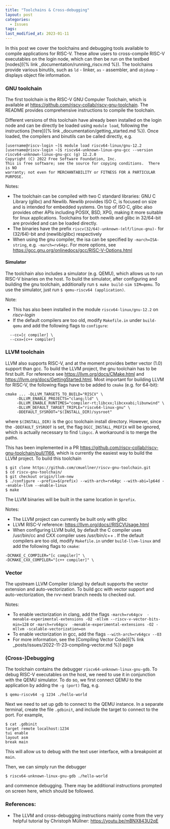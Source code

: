 ```yaml
---
title: "Toolchains & Cross-debugging"
layout: post
categories:
  - Issues
tags:
last_modified_at: 2023-01-11
---
```


In this post we cover the toolchains and debugging tools available to compile applications for RISC-V. These allow users to cross-compile RISC-V executables on the login node, which can then be run on the testbed [nodes]({% link _documentation/running_riscv.md %}). The toolchains provide various binutils, such as `ld` - linker, `as` - assembler, and `objdump` - displays object file information. 

### GNU toolchain

The first toolchain is the RISC-V GNU Compuler Toolchain, which is available at <https://github.com/riscv-collab/riscv-gnu-toolchain>. The README provides comprehensive instructions to compile the toolchain. 

Different versions of this toolchain have already been installed on the login node and can be directly be loaded using `module load`, following the instructions [here]({% link _documentation/getting_started.md %}). Once loaded, the compilers and binutils can be called directly, e.g.

```
[username@riscv-login ~]$ module load riscv64-linux/gnu-12.2
[username@riscv-login ~]$ riscv64-unknown-linux-gnu-gcc --version
riscv64-unknown-linux-gnu-gcc (g) 12.2.0
Copyright (C) 2022 Free Software Foundation, Inc.
This is free software; see the source for copying conditions.  There is NO
warranty; not even for MERCHANTABILITY or FITNESS FOR A PARTICULAR PURPOSE.
```

Notes:
- The toolchain can be compiled with two C standard libraries: GNU C Library (glibc) and Newlib. Newlib provides ISO C, is focused on size and is intended for embedded systems. On top of ISO C, glibc also provides other APIs including POSIX, BSD, XPG, making it more suitable for linux applications. Toolchains for both newlib and glibc in 32/64-bit are provided and can be loaded directly.
- The binaries have the prefix `riscv(32/64)-unknown-(elf/linux-gnu)-` for (32/64)-bit and (newlib/glibc) respectively
- When using the gnu compiler, the isa can be specified by `-march=ISA-string`, e.g. `-march=rv64gc`. For more options, see <https://gcc.gnu.org/onlinedocs/gcc/RISC-V-Options.html>

#### Simulator

The toolchain also includes a simulator (e.g. QEMU), which allows us to run RISC-V binaries on the host. To build the simulator, after configuring and building the gnu toolchain, additionally run `$ make build-sim SIM=qemu`. To use the simulator, just run `$ qemu-riscv64 (application)`.

Note:

- This has also been installed in the module `riscv64-linux/gnu-12.2` on _riscv-login_
- If the default compilers are too old, modify `Makefile.in` under `build-qemu` and add the following flags to `configure`:
```
  --cc=[c compiler] \
  --cxx=[c++ compiler]
```

### LLVM toolchain

LLVM also supports RISC-V, and at the moment provides better vector (1.0) support than gcc. To build the LLVM project, the gnu toolchain has to be first built. For reference see <https://llvm.org/docs/CMake.html> and <https://llvm.org/docs/GettingStarted.html>. Most important for building LLVM for RISC-V, the following flags have to be added to `cmake` (e.g. for 64-bit):
```
cmake ... -DLLVM_TARGETS_TO_BUILD="RISCV" \
     -DLLVM_ENABLE_PROJECTS="clang;lld" \
     -DLLVM_ENABLE_RUNTIMES="compiler-rt;libcxx;libcxxabi;libunwind" \
     -DLLVM_DEFAULT_TARGET_TRIPLE="riscv64-linux-gnu" \
     -DDEFAULT_SYSROOT="$(INSTALL_DIR)/sysroot" 
```
where `$(INSTALL_DIR)` is the gcc toolchain install directory. However, since the `-DDEFAULT_SYSROOT` is set, the flag `DGCC_INSTALL_PREFIX` will be ignored, which is actually necessary to find `libgcc`. A workaround is to merge the paths. 

This has been implemented in a PR <https://github.com/riscv-collab/riscv-gnu-toolchain/pull/1166>, which is currently the easiest way to build the LLVM project. To build this toolchain 
```
$ git clone https://github.com/cmuellner/riscv-gnu-toolchain.git
$ cd riscv-gnu-toolchain/
$ git checkout origin/llvm-new
$ ./configure --prefix=$(prefix) --with-arch=rv64gc --with-abi=lp64d --enable-llvm --enable-linux
$ make 
```
The LLVM binaries will be built in the same location in `$prefix`.


Notes:
- The LLVM project can currently be built only with glibc
- LLVM RISC-V reference: <https://llvm.org/docs//RISCVUsage.html>
- When configuring LLVM build, by default the C compiler uses /usr/bin/cc and CXX compiler uses /usr/bin/c++ . If the default compilers are too old, modify `Makefile.in` under `build-llvm-linux` and add the following flags to `cmake`:

```
-DCMAKE_C_COMPILER="[c compiler]" \
-DCMAKE_CXX_COMPILER="[c++ compiler]" \
```

### Vector

The upstream LLVM Compiler (clang) by default supports the vector extension and auto-vectorization. To build gcc with vector support and auto-vectorization, the rvv-next branch needs to checked out.

Notes:

- To enable vectorization in clang, add the flags `-march=rv64gcv  -menable-experimental-extensions -O2 -mllvm --riscv-v-vector-bits-min=128` or `-march=rv64gcv  -menable-experimental-extensions -O2 -mllvm -scalable-vectorization=on`
- To enable vectorization in gcc, add the flags `--with-arch=rv64gcv --O3`
- For more information, see the [Compiling Vector Code]({% link _posts/issues/2022-11-23-compiling-vector.md %}) page

### (Cross-)Debugging

The toolchain contains the debugger `riscv64-unknown-linux-gnu-gdb`. To debug RISC-V executables on the host, we need to use it in conjunction with the QEMU simulator. To do so, we first connect QEMU to the application by adding the `-g (port)` flag, e.g.
```
$ qemu-riscv64 -g 1234 ./hello-world
```

Next we need to set up gdb to connect to the QEMU instance. In a separate terminal, create the file `.gdbinit`, and include the target to connect to the port. For example, 

```
$ cat .gdbinit
target remote localhost:1234
tui enable
layout asm
break main
```
This will allow us to debug with the text user interface, with a breakpoint at `main`. 

Then, we can simply run the debugger
```
$ riscv64-unknown-linux-gnu-gdb ./hello-world
```
and commence debugging. There may be additional instructions prompted on screen here, which should be followed.




### References:

- The LLVM and cross-debugging instructions mainly come from the very helpful tutorial by Christoph Müllner: <https://youtu.be/mBNX843U2qE>
